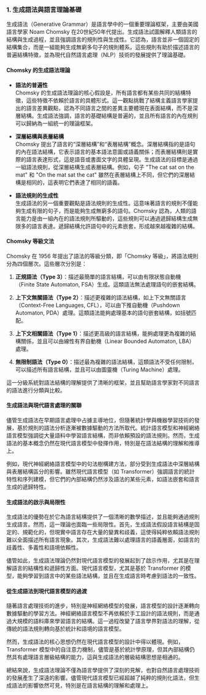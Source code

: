 ### 1. **生成語法與語言理論基礎**

生成語法（Generative Grammar）是語言學中的一個重要理論框架，主要由美國語言學家 Noam Chomsky 在20世紀50年代提出。生成語法試圖解釋人類語言的結構與生成過程，並且強調語言的規則性與生成性。它認為，語言並非一個固定的結構集合，而是一組能夠生成無窮多句子的規則體系。這些規則有助於描述語言的普遍結構特徵，並為現代自然語言處理（NLP）技術的發展提供了理論基礎。

#### **Chomsky 的生成語法理論**

- **語法的普遍性**  
  Chomsky 的生成語法理論的核心假設是，所有語言都有某些共同的結構特徵，這些特徵不依賴於語言的具體形式。這一觀點挑戰了結構主義語言學家提出的語言差異觀點，認為不同語言之間的差異主要體現在表面結構，而不是深層結構。生成語法強調，語言的基礎結構是普遍的，並且所有語言的內在規則可以歸納為一組統一的理論框架。

- **深層結構與表層結構**  
  Chomsky 提出了語言的“深層結構”和“表層結構”概念。深層結構指的是語句的內在語法結構，它表示語言的基本語法意圖或語義關係；而表層結構則是實際的語言表達形式，這是語音或書面文字的具體呈現。生成語法的目標是通過一組語法規則，從深層結構生成表層結構。例如，句子 "The cat sat on the mat" 和 "On the mat sat the cat" 雖然在表層結構上不同，但它們的深層結構是相同的，這表明它們表達了相同的語義。

- **語法規則的生成性**  
  生成語法的另一個重要觀點是語法規則的生成性。這意味著語言的規則不僅能夠生成有限的句子，而是能夠生成無窮多的語句。Chomsky 認為，人類的語言能力是由一組內在的語法規則所驅動的，這些規則可以通過遞歸結構生成無限多的語言表達。遞歸結構允許語句中的元素嵌套，形成越來越複雜的結構。

#### **Chomsky 等級文法**

Chomsky 在 1956 年提出了語法的等級分類，即「Chomsky 等級」，將語法規則分為四個層次。這些層次分別是：

1. **正規語法（Type 3）**：描述最簡單的語言結構，可以由有限狀態自動機（Finite State Automaton, FSA）生成。這類語法無法處理語句的嵌套結構。
   
2. **上下文無關語法（Type 2）**：描述更複雜的語法結構，如上下文無關語言（Context-Free Languages, CFL），可以由下推自動機（Pushdown Automaton, PDA）處理。這類語法能夠處理基本的語句嵌套結構，如括號匹配。

3. **上下文相關語法（Type 1）**：描述更高級的語言結構，能夠處理更為複雜的結構關係，並且可以由線性有界自動機（Linear Bounded Automaton, LBA）處理。

4. **無限制語法（Type 0）**：描述最為複雜的語法結構，這類語法不受任何限制，可以描述所有語言結構，並且可以由圖靈機（Turing Machine）處理。

這一分級系統對語法結構的理解提供了清晰的框架，並且幫助語言學家對不同語言的語法進行分類與比較。

#### **生成語法與現代語言處理的關聯**

儘管生成語法在早期語言處理中占據主導地位，但隨著統計學與機器學習技術的發展，基於規則的語法分析逐漸被數據驅動的方法所取代。統計語言模型和神經網絡語言模型強調從大量語料中學習語言結構，而非依賴預設的語法規則。然而，生成語法的基本概念仍然在現代語言模型中發揮作用，特別是在語法結構的理解和推導上。

例如，現代神經網絡語言模型中的句法樹構建方法，部分受到生成語法中深層結構與表層結構區分的影響。雖然現代語言模型（如 Transformer）強調語言的統計特性和序列建模，但它們的內部結構仍然涉及語法的某些元素，如語法嵌套和語言生成的遞歸特性。

#### **生成語法的啟示與局限性**

生成語法的優勢在於它為語言結構提供了一個清晰的數學描述，並且能夠通過規則生成語言。然而，這一理論也面臨一些局限性。首先，生成語法假設語言結構是固定的、規範化的，但現實中語言存在大量的變異和歧義，這使得純粹依賴語法規則難以全面描述所有語言現象。其次，生成語法難以處理語言的語義層面，如語言的歧義性、多義性和語境依賴性。

儘管如此，生成語法理論仍然對現代語言模型的發展起到了啟示作用，尤其是在理解語言的結構性和遞歸性方面。現代語言模型，尤其是基於 Transformer 的模型，能夠學習到語言中的某些語法結構，並且在生成語言時考慮到語法的一致性。

#### **從生成語法到現代語言模型的過渡**

隨著語言處理技術的進步，特別是神經網絡模型的發展，語言模型的設計逐漸轉向數據驅動的學習方法。神經網絡語言模型不再依賴於手工設計的語法規則，而是通過大規模的語料庫來學習語言的結構。這一過程改變了語言學界對語法的理解，從傳統的語法規則轉向基於統計和語境的語言模型。

然而，生成語法的核心思想仍然在現代語言模型的設計中得以體現。例如，Transformer 模型中的自注意力機制，儘管是基於統計學原理，但其內部結構仍然具有處理語言層級結構的能力，這與生成語法的層級結構思想是相通的。

總結來說，生成語法理論不僅為語言學提供了深刻的見解，也對自然語言處理技術的發展產生了深遠的影響。儘管現代語言模型已經超越了純粹的規則化語法，但生成語法的影響依然可見，特別是在語言結構的理解和處理上。